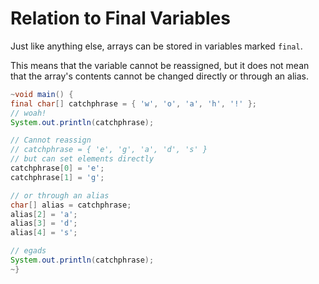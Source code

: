 # Relation to Final Variables

Just like anything else, arrays can be stored in variables marked `final`.

This means that the variable cannot be reassigned, but it does not mean
that the array's contents cannot be changed directly or through an alias.

```java
~void main() {
final char[] catchphrase = { 'w', 'o', 'a', 'h', '!' };
// woah!
System.out.println(catchphrase);

// Cannot reassign
// catchphrase = { 'e', 'g', 'a', 'd', 's' }
// but can set elements directly
catchphrase[0] = 'e';
catchphrase[1] = 'g';

// or through an alias
char[] alias = catchphrase;
alias[2] = 'a';
alias[3] = 'd';
alias[4] = 's';

// egads
System.out.println(catchphrase);
~}
```
